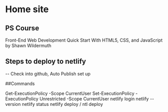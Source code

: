# Home site

## PS Course
Front-End Web Development Quick Start With HTML5, CSS, and JavaScript by Shawn Wildermuth

## Steps to deploy to netlify
-- Check into github, Auto Publish set up


##Commands


Get-ExecutionPolicy -Scope CurrentUser
Set-ExecutionPolicy -ExecutionPolicy Unrestricted -Scope CurrentUser
netlify login
netlify --version
netlify status
netlify deploy  / ntl deploy